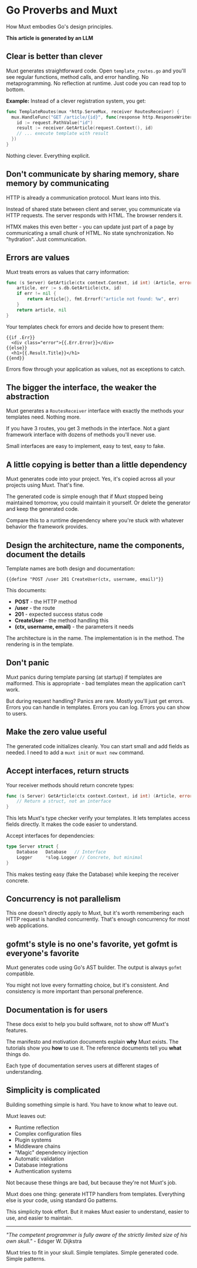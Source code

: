 # Go Proverbs and Muxt

How Muxt embodies Go's design principles.

**This article is generated by an LLM**

## Clear is better than clever

Muxt generates straightforward code. Open `template_routes.go` and you'll see regular functions, method calls, and error handling. No metaprogramming. No reflection at runtime. Just code you can read top to bottom.

**Example:** Instead of a clever registration system, you get:

```go
func TemplateRoutes(mux *http.ServeMux, receiver RoutesReceiver) {
  mux.HandleFunc("GET /article/{id}", func(response http.ResponseWriter, request *http.Request) {
    id := request.PathValue("id")
    result := receiver.GetArticle(request.Context(), id)
    // ... execute template with result
  })
}
```

Nothing clever. Everything explicit.

## Don't communicate by sharing memory, share memory by communicating

HTTP is already a communication protocol. Muxt leans into this.

Instead of shared state between client and server, you communicate via HTTP requests. The server responds with HTML. The browser renders it.

HTMX makes this even better - you can update just part of a page by communicating a small chunk of HTML. No state synchronization. No "hydration". Just communication.

## Errors are values

Muxt treats errors as values that carry information:

```go
func (s Server) GetArticle(ctx context.Context, id int) (Article, error) {
    article, err := s.db.GetArticle(ctx, id)
    if err != nil {
        return Article{}, fmt.Errorf("article not found: %w", err)
    }
    return article, nil
}
```

Your templates check for errors and decide how to present them:

```gotemplate
{{if .Err}}
  <div class="error">{{.Err.Error}}</div>
{{else}}
  <h1>{{.Result.Title}}</h1>
{{end}}
```

Errors flow through your application as values, not as exceptions to catch.

## The bigger the interface, the weaker the abstraction

Muxt generates a `RoutesReceiver` interface with exactly the methods your templates need. Nothing more.

If you have 3 routes, you get 3 methods in the interface. Not a giant framework interface with dozens of methods you'll never use.

Small interfaces are easy to implement, easy to test, easy to fake.

## A little copying is better than a little dependency

Muxt generates code into your project. Yes, it's copied across all your projects using Muxt. That's fine.

The generated code is simple enough that if Muxt stopped being maintained tomorrow, you could maintain it yourself. Or delete the generator and keep the generated code.

Compare this to a runtime dependency where you're stuck with whatever behavior the framework provides.

## Design the architecture, name the components, document the details

Template names are both design and documentation:

```gotemplate
{{define "POST /user 201 CreateUser(ctx, username, email)"}}
```

This documents:
- **POST** - the HTTP method
- **/user** - the route
- **201** - expected success status code
- **CreateUser** - the method handling this
- **(ctx, username, email)** - the parameters it needs

The architecture is in the name. The implementation is in the method. The rendering is in the template.

## Don't panic

Muxt panics during template parsing (at startup) if templates are malformed. This is appropriate - bad templates mean the application can't work.

But during request handling? Panics are rare. Mostly you'll just get errors. Errors you can handle in templates. Errors you can log. Errors you can show to users.

## Make the zero value useful

The generated code initializes cleanly. You can start small and add fields as needed.
I need to add a `muxt init` or `muxt new` command.

## Accept interfaces, return structs

Your receiver methods should return concrete types:

```go
func (s Server) GetArticle(ctx context.Context, id int) (Article, error) {
    // Return a struct, not an interface
}
```

This lets Muxt's type checker verify your templates. It lets templates access fields directly. It makes the code easier to understand.

Accept interfaces for dependencies:

```go
type Server struct {
    Database   Database   // Interface
    Logger     *slog.Logger // Concrete, but minimal
}
```

This makes testing easy (fake the Database) while keeping the receiver concrete.

## Concurrency is not parallelism

This one doesn't directly apply to Muxt, but it's worth remembering: each HTTP request is handled concurrently. That's enough concurrency for most web applications.

## gofmt's style is no one's favorite, yet gofmt is everyone's favorite

Muxt generates code using Go's AST builder. The output is always `gofmt` compatible.

You might not love every formatting choice, but it's consistent. And consistency is more important than personal preference.

## Documentation is for users

These docs exist to help you build software, not to show off Muxt's features.

The manifesto and motivation documents explain **why** Muxt exists. The tutorials show you **how** to use it. The reference documents tell you **what** things do.

Each type of documentation serves users at different stages of understanding.

## Simplicity is complicated

Building something simple is hard. You have to know what to leave out.

Muxt leaves out:
- Runtime reflection
- Complex configuration files
- Plugin systems
- Middleware chains
- "Magic" dependency injection
- Automatic validation
- Database integrations
- Authentication systems

Not because these things are bad, but because they're not Muxt's job.

Muxt does one thing: generate HTTP handlers from templates. Everything else is your code, using standard Go patterns.

This simplicity took effort. But it makes Muxt easier to understand, easier to use, and easier to maintain.

---

*"The competent programmer is fully aware of the strictly limited size of his own skull."* - Edsger W. Dijkstra

Muxt tries to fit in your skull. Simple templates. Simple generated code. Simple patterns.

